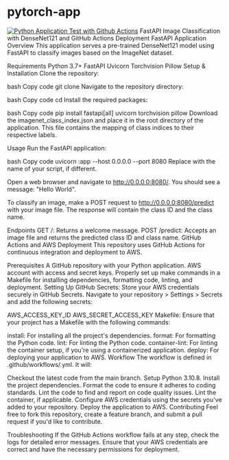 # pytorch-app
[![Python Application Test with Github Actions](https://github.com/jithsg/FastAPI-Pytorch-Microservice/actions/workflows/main.yml/badge.svg)](https://github.com/jithsg/FastAPI-Pytorch-Microservice/actions/workflows/main.yml)
FastAPI Image Classification with DenseNet121 and GitHub Actions Deployment
FastAPI Application Overview
This application serves a pre-trained DenseNet121 model using FastAPI to classify images based on the ImageNet dataset.

Requirements
Python 3.7+
FastAPI
Uvicorn
Torchvision
Pillow
Setup & Installation
Clone the repository:

bash
Copy code
git clone <repository-url>
Navigate to the repository directory:

bash
Copy code
cd <repository-directory>
Install the required packages:

bash
Copy code
pip install fastapi[all] uvicorn torchvision pillow
Download the imagenet_class_index.json and place it in the root directory of the application. This file contains the mapping of class indices to their respective labels.

Usage
Run the FastAPI application:

bash
Copy code
uvicorn <filename>:app --host 0.0.0.0 --port 8080
Replace <filename> with the name of your script, if different.

Open a web browser and navigate to http://0.0.0.0:8080/. You should see a message: "Hello World".

To classify an image, make a POST request to http://0.0.0.0:8080/predict with your image file. The response will contain the class ID and the class name.

Endpoints
GET /: Returns a welcome message.
POST /predict: Accepts an image file and returns the predicted class ID and class name.
GitHub Actions and AWS Deployment
This repository uses GitHub Actions for continuous integration and deployment to AWS.

Prerequisites
A GitHub repository with your Python application.
AWS account with access and secret keys.
Properly set up make commands in a Makefile for installing dependencies, formatting code, linting, and deployment.
Setting Up
GitHub Secrets: Store your AWS credentials securely in GitHub Secrets. Navigate to your repository > Settings > Secrets and add the following secrets:

AWS_ACCESS_KEY_ID
AWS_SECRET_ACCESS_KEY
Makefile: Ensure that your project has a Makefile with the following commands:

install: For installing all the project's dependencies.
format: For formatting the Python code.
lint: For linting the Python code.
container-lint: For linting the container setup, if you're using a containerized application.
deploy: For deploying your application to AWS.
Workflow
The workflow is defined in .github/workflows/<workflow-file>.yml. It will:

Checkout the latest code from the main branch.
Setup Python 3.10.8.
Install the project dependencies.
Format the code to ensure it adheres to coding standards.
Lint the code to find and report on code quality issues.
Lint the container, if applicable.
Configure AWS credentials using the secrets you've added to your repository.
Deploy the application to AWS.
Contributing
Feel free to fork this repository, create a feature branch, and submit a pull request if you'd like to contribute.

Troubleshooting
If the GitHub Actions workflow fails at any step, check the logs for detailed error messages.
Ensure that your AWS credentials are correct and have the necessary permissions for deployment.
